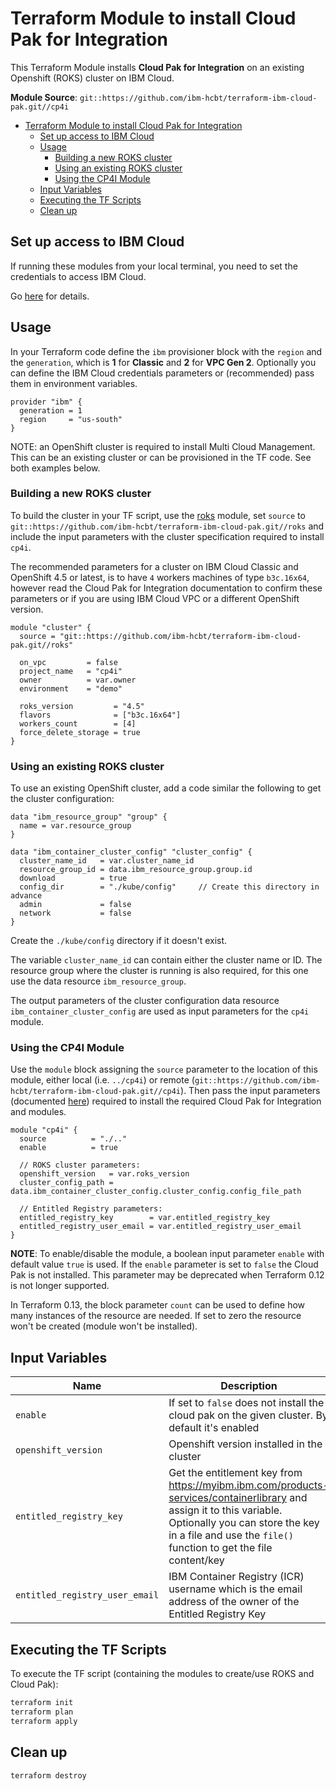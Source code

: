 # Terraform Module to install Cloud Pak for Integration

This Terraform Module installs **Cloud Pak for Integration** on an existing Openshift (ROKS) cluster on IBM Cloud.

**Module Source**: `git::https://github.com/ibm-hcbt/terraform-ibm-cloud-pak.git//cp4i`

- [Terraform Module to install Cloud Pak for Integration](#terraform-module-to-install-cloud-pak-for-integration)
  - [Set up access to IBM Cloud](#set-up-access-to-ibm-cloud)
  - [Usage](#usage)
    - [Building a new ROKS cluster](#building-a-new-roks-cluster)
    - [Using an existing ROKS cluster](#using-an-existing-roks-cluster)
    - [Using the CP4I Module](#using-the-cp4i-module)
  - [Input Variables](#input-variables)
  - [Executing the TF Scripts](#executing-the-tf-scripts)
  - [Clean up](#clean-up)

## Set up access to IBM Cloud

If running these modules from your local terminal, you need to set the credentials to access IBM Cloud.

Go [here](../CREDENTIALS.md) for details.

## Usage

In your Terraform code define the `ibm` provisioner block with the `region` and the `generation`, which is **1** for **Classic** and **2** for **VPC Gen 2**. Optionally you can define the IBM Cloud credentials parameters or (recommended) pass them in environment variables.

```hcl
provider "ibm" {
  generation = 1
  region     = "us-south"
}
```

NOTE: an OpenShift cluster is required to install Multi Cloud Management. This can be an existing cluster or can be provisioned in the TF code.  See both examples below.

### Building a new ROKS cluster

To build the cluster in your TF script, use the [roks](https://github.com/ibm-hcbt/terraform-ibm-cloud-pak/tree/main/roks) module, set `source` to `git::https://github.com/ibm-hcbt/terraform-ibm-cloud-pak.git//roks` and include the input parameters with the cluster specification required to install `cp4i`.

The recommended parameters for a cluster on IBM Cloud Classic and OpenShift 4.5 or latest, is to have `4` workers machines of type `b3c.16x64`, however read the Cloud Pak for Integration documentation to confirm these parameters or if you are using IBM Cloud VPC or a different OpenShift version.

```hcl
module "cluster" {
  source = "git::https://github.com/ibm-hcbt/terraform-ibm-cloud-pak.git//roks"

  on_vpc         = false
  project_name   = "cp4i"
  owner          = var.owner
  environment    = "demo"

  roks_version         = "4.5"
  flavors              = ["b3c.16x64"]
  workers_count        = [4]
  force_delete_storage = true
}
```

### Using an existing ROKS cluster

To use an existing OpenShift cluster, add a code similar the following to get the cluster configuration:

```hcl
data "ibm_resource_group" "group" {
  name = var.resource_group
}

data "ibm_container_cluster_config" "cluster_config" {
  cluster_name_id   = var.cluster_name_id
  resource_group_id = data.ibm_resource_group.group.id
  download          = true
  config_dir        = "./kube/config"     // Create this directory in advance
  admin             = false
  network           = false
}
```

Create the `./kube/config` directory if it doesn't exist.

The variable `cluster_name_id` can contain either the cluster name or ID. The resource group where the cluster is running is also required, for this one use the data resource `ibm_resource_group`.

The output parameters of the cluster configuration data resource `ibm_container_cluster_config` are used as input parameters for the `cp4i` module.

### Using the CP4I Module

Use the `module` block assigning the `source` parameter to the location of this module, either local (i.e. `../cp4i`) or remote (`git::https://github.com/ibm-hcbt/terraform-ibm-cloud-pak.git//cp4i`). Then pass the input parameters (documented [here](#input-variables)) required to install the required Cloud Pak for Integration and modules.

```hcl
module "cp4i" {
  source          = "./.."
  enable          = true

  // ROKS cluster parameters:
  openshift_version   = var.roks_version
  cluster_config_path = data.ibm_container_cluster_config.cluster_config.config_file_path

  // Entitled Registry parameters:
  entitled_registry_key        = var.entitled_registry_key
  entitled_registry_user_email = var.entitled_registry_user_email
}
```

**NOTE**: To enable/disable the module, a boolean input parameter `enable` with default value `true` is used. If the `enable` parameter is set to `false` the Cloud Pak is not installed. This parameter may be deprecated when Terraform 0.12 is not longer supported.

In Terraform 0.13, the block parameter `count` can be used to define how many instances of the resource are needed. If set to zero the resource won't be created (module won't be installed).

## Input Variables

| Name                               | Description                                                                                                                                                                                                                | Default                     | Required |
| ---------------------------------- | -------------------------------------------------------------------------------------------------------------------------------------------------------------------------------------------------------------------------- | --------------------------- | -------- |
| `enable`                           | If set to `false` does not install the cloud pak on the given cluster. By default it's enabled                                                                                                                        | `true`                      | No       |
| `openshift_version`                | Openshift version installed in the cluster                                                                                                                                                                                 | `4.5`                       | No       |
| `entitled_registry_key`            | Get the entitlement key from https://myibm.ibm.com/products-services/containerlibrary and assign it to this variable. Optionally you can store the key in a file and use the `file()` function to get the file content/key |                             | Yes      |
| `entitled_registry_user_email`     | IBM Container Registry (ICR) username which is the email address of the owner of the Entitled Registry Key                                                                                                                 |                             | Yes      |

## Executing the TF Scripts

To execute the TF script (containing the modules to create/use ROKS and Cloud Pak):

```bash
terraform init
terraform plan
terraform apply
```

## Clean up

```bash
terraform destroy
```
